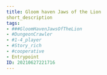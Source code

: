 ```yaml
---
title: Gloom haven Jaws of the Lion 
short_description
tags: 
- ###GloomHavenJawsOfTheLion
- #DungeonCrawler
- #1-4_player
- #Story_rich
- #cooperative
- Entrypoint
ID: 20210627221716
---
```


